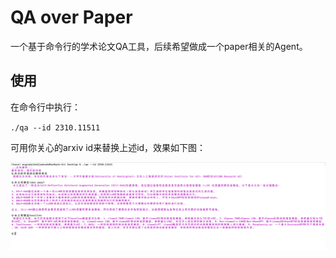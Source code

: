 # QA over Paper

一个基于命令行的学术论文QA工具，后续希望做成一个paper相关的Agent。

## 使用

在命令行中执行：

`./qa --id 2310.11511`

可用你关心的arxiv id来替换上述id，效果如下图：

![demo](./assets/demo.png)
